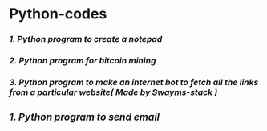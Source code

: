 # Python-codes
<h3><I>1. Python program to create a notepad</I> </h3>
<h3><I>2. Python program for bitcoin mining </I> </h3>
<h3><I>3. Python program to make an internet bot to fetch all the links from a particular website( Made by<a href="https://github.com/Swayms-stack"> Swayms-stack</a> )
<h3><I>1. Python program to send email</I> </h3> 
